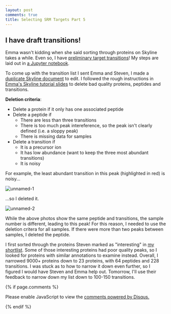```yaml
---
layout: post
comments: true
title: Selecting SRM Targets Part 5
---
```


## I have draft transitions!

Emma wasn't kidding when she said sorting through proteins on Skyline takes a while. Even so, I have [preliminary target transitions](https://github.com/RobertsLab/project-oyster-oa/blob/master/analyses/DNR_TransitionSelection_20170707/2017-07-07-Preliminary-Transitions/2017-07-07-Preliminary-Target-Transitions-Evalues.csv)! My steps are laid out in [a Jupyter notebook](https://github.com/RobertsLab/project-oyster-oa/blob/master/notebooks/DNR/2017-07-07-SRM-Target-Identification-in-Skyline.ipynb).

To come up with the transition list I sent Emma and Steven, I made a [duplicate Skyline document](http://owl.fish.washington.edu/spartina/DNR_Skyline_SRM_20170707/Gigas-7-7-Transition-List.sky.zip) to edit. I followed the rough instructions in [Emma's Skyline tutorial slides](https://github.com/RobertsLab/project-pacific.oyster-larvae/blob/master/Skyline-example-files-ETS.sky/slides01.pdf) to delete bad quality proteins, peptides and transitions.

**Deletion criteria**:

- Delete a protein if it only has one associated peptide
- Delete a peptide if
  - There are less than three transitions
  - There is too much peak intereference, so the peak isn't clearly defined (i.e. a sloppy peak)
  - There is missing data for samples
- Delete a transition if
  - It is a precursor ion
  - It has low abundance (want to keep the three most abundant transitions)
  - It is noisy
  
For example, the least abundant transition in this peak (highlighted in red) is noisy...

![unnamed-1](https://user-images.githubusercontent.com/22335838/28142739-2d891a9a-6717-11e7-91d0-61b6ef1a7d8b.png)

...so I deleted it.

![unnamed-2](https://user-images.githubusercontent.com/22335838/28142742-2eea219a-6717-11e7-8575-276c80a70708.png)

While the above photos show the same peptide and transitions, the sample number is different, leading to this peak! For this reason, I needed to use the deletion critera for all samples. If there were more than two peaks between samples, I deleted the peptide.

I first sorted through the proteins Steven marked as "interesting" in [my shortlist](https://github.com/RobertsLab/project-oyster-oa/blob/master/analyses/DNR_TransitionSelection_20170707/2017-07-07-Preliminary-Transitions/2017-07-07-Protein-Shortlist-Evalues.csv). Some of those interesting proteins had poor quality peaks, so I looked for proteins with similar annotations to examine instead. Overall, I narrowed 9000+ proteins down to 23 proteins, with 64 peptides and 228 transitions. I was stuck as to how to narrow it down even further, so I figured I would have Steven and Emma help out. Tomorrow, I'll use their feedback to narrow down my list down to 100-150 transitions.

{% if page.comments %}

<div id="disqus_thread"></div>
<script>

/**
*  RECOMMENDED CONFIGURATION VARIABLES: EDIT AND UNCOMMENT THE SECTION BELOW TO INSERT DYNAMIC VALUES FROM YOUR PLATFORM OR CMS.
*  LEARN WHY DEFINING THESE VARIABLES IS IMPORTANT: https://disqus.com/admin/universalcode/#configuration-variables*/
/*
var disqus_config = function () {
this.page.url = PAGE_URL;  // Replace PAGE_URL with your page's canonical URL variable
this.page.identifier = PAGE_IDENTIFIER; // Replace PAGE_IDENTIFIER with your page's unique identifier variable
};
*/
(function() { // DON'T EDIT BELOW THIS LINE
var d = document, s = d.createElement('script');
s.src = 'https://the-responsible-grad-student.disqus.com/embed.js';
s.setAttribute('data-timestamp', +new Date());
(d.head || d.body).appendChild(s);
})();
</script>
<noscript>Please enable JavaScript to view the <a href="https://disqus.com/?ref_noscript">comments powered by Disqus.</a></noscript>

{% endif %}

<script id="dsq-count-scr" src="//the-responsible-grad-student.disqus.com/count.js" async></script>


